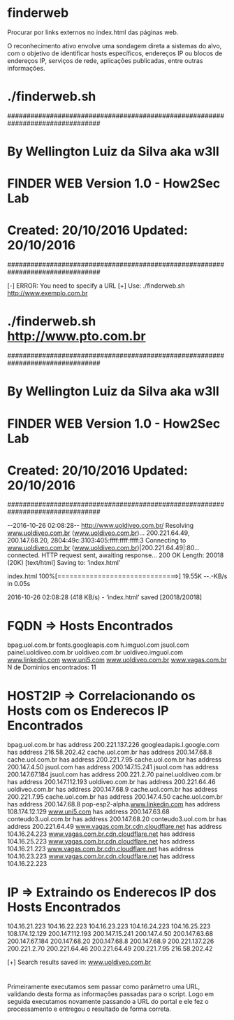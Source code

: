 # finderweb

Procurar por links externos no index.html das páginas web.

O reconhecimento ativo envolve uma sondagem direta a sistemas do alvo, com o objetivo de identificar hosts específicos, endereços IP ou blocos de endereços IP, serviços de rede, aplicações publicadas, entre outras informações.

 # ./finderweb.sh 
 ################################################################################
 # By Wellington Luiz da Silva aka w3ll                                         #
 #                                                                              #
 # FINDER WEB Version 1.0 - How2Sec Lab                                         #
 #                                                                              #
 # Created: 20/10/2016  Updated: 20/10/2016                                     # 
 ################################################################################
 
 
 [-] ERROR: You need to specify a URL
 [+] Use: ./finderweb.sh http://www.exemplo.com.br
 
 # ./finderweb.sh http://www.pto.com.br
 
 ################################################################################
 # By Wellington Luiz da Silva aka w3ll                                         #
 #                                                                              #
 # FINDER WEB Version 1.0 - How2Sec Lab                                         #
 #                                                                              #
 # Created: 20/10/2016  Updated: 20/10/2016                                     #
 ################################################################################
 
 --2016-10-26 02:08:28--  http://www.uoldiveo.com.br/
 Resolving www.uoldiveo.com.br (www.uoldiveo.com.br)... 200.221.64.49, 200.147.68.20, 2804:49c:3103:405:ffff:ffff:ffff:3
 Connecting to www.uoldiveo.com.br (www.uoldiveo.com.br)|200.221.64.49|:80... connected.
 HTTP request sent, awaiting response... 200 OK
 Length: 20018 (20K) [text/html]
 Saving to: ‘index.html’
 
 index.html     100%[==============================>]  19.55K  --.-KB/s   in 0.05s  
 
 2016-10-26 02:08:28 (418 KB/s) - ‘index.html’ saved [20018/20018]
 
 FQDN => Hosts Encontrados
 =========================
 bpag.uol.com.br
 fonts.googleapis.com
 h.imguol.com
 jsuol.com
 painel.uoldiveo.com.br
 uoldiveo.com.br
 uoldiveo.imguol.com
 www.linkedin.com
 www.uni5.com
 www.uoldiveo.com.br
 www.vagas.com.br
 N de Dominios encontrados:  11
 
 
 HOST2IP => Correlacionando os Hosts com os Enderecos IP Encontrados
 ==============================================================
 bpag.uol.com.br has address 200.221.137.226
 googleadapis.l.google.com has address 216.58.202.42
 cache.uol.com.br has address 200.147.68.8
 cache.uol.com.br has address 200.221.7.95
 cache.uol.com.br has address 200.147.4.50
 jsuol.com has address 200.147.15.241
 jsuol.com has address 200.147.67.184
 jsuol.com has address 200.221.2.70
 painel.uoldiveo.com.br has address 200.147.112.193
 uoldiveo.com.br has address 200.221.64.46
 uoldiveo.com.br has address 200.147.68.9
 cache.uol.com.br has address 200.221.7.95
 cache.uol.com.br has address 200.147.4.50
 cache.uol.com.br has address 200.147.68.8
 pop-esp2-alpha.www.linkedin.com has address 108.174.12.129
 www.uni5.com has address 200.147.63.68
 conteudo3.uol.com.br has address 200.147.68.20
 conteudo3.uol.com.br has address 200.221.64.49
 www.vagas.com.br.cdn.cloudflare.net has address 104.16.24.223
 www.vagas.com.br.cdn.cloudflare.net has address 104.16.25.223
 www.vagas.com.br.cdn.cloudflare.net has address 104.16.21.223
 www.vagas.com.br.cdn.cloudflare.net has address 104.16.23.223
 www.vagas.com.br.cdn.cloudflare.net has address 104.16.22.223
 
 
 IP => Extraindo os Enderecos IP dos Hosts Encontrados
 =====================================================
 104.16.21.223
 104.16.22.223
 104.16.23.223
 104.16.24.223
 104.16.25.223
 108.174.12.129
 200.147.112.193
 200.147.15.241
 200.147.4.50
 200.147.63.68
 200.147.67.184
 200.147.68.20
 200.147.68.8
 200.147.68.9
 200.221.137.226
 200.221.2.70
 200.221.64.46
 200.221.64.49
 200.221.7.95
 216.58.202.42
 
 [+] Search results saved in: www.uoldiveo.com.br
 
 #  

Primeiramente executamos sem passar como parâmetro uma URL, validando desta forma as informações passadas para o script. Logo em seguida executamos novamente passando a URL do portal e ele fez o processamento e entregou o resultado de forma correta.
